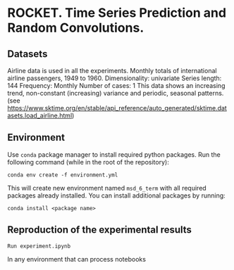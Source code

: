 # ROCKET. Time Series Prediction and Random Convolutions.

## Datasets
Airline data is used in all the experiments. Monthly totals of international airline passengers, 1949 to 1960.
Dimensionality: univariate Series length: 144 Frequency: Monthly Number of cases: 1
This data shows an increasing trend, non-constant (increasing) variance and periodic, seasonal patterns.
(see https://www.sktime.org/en/stable/api_reference/auto_generated/sktime.datasets.load_airline.html)

## Environment
Use `conda` package manager to install required python packages. Run the following command (while in the root of the repository):
```
conda env create -f environment.yml
```
This will create new environment named `msd_6_term` with all required packages already installed. You can install additional packages by running:
```
conda install <package name>
```

## Reproduction of the experimental results
```
Run experiment.ipynb 
```
In any environment that can process notebooks
